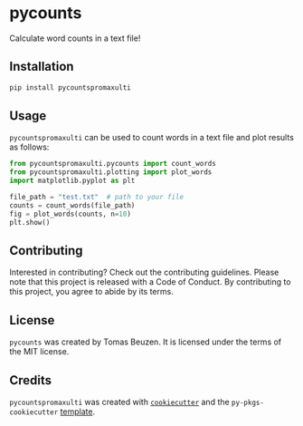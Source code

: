# pycounts

Calculate word counts in a text file!

## Installation

```bash
pip install pycountspromaxulti
```

## Usage

`pycountspromaxulti` can be used to count words in a text file and plot results
as follows:

```python
from pycountspromaxulti.pycounts import count_words
from pycountspromaxulti.plotting import plot_words
import matplotlib.pyplot as plt

file_path = "test.txt"  # path to your file
counts = count_words(file_path)
fig = plot_words(counts, n=10)
plt.show()
```

## Contributing

Interested in contributing? Check out the contributing guidelines. 
Please note that this project is released with a Code of Conduct. 
By contributing to this project, you agree to abide by its terms.

## License

`pycounts` was created by Tomas Beuzen. It is licensed under the terms
of the MIT license.

## Credits

`pycountspromaxulti` was created with 
[`cookiecutter`](https://cookiecutter.readthedocs.io/en/latest/) and 
the `py-pkgs-cookiecutter` 
[template](https://github.com/py-pkgs/py-pkgs-cookiecutter).